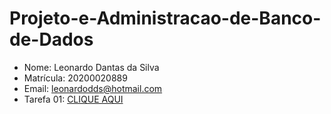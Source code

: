# Projeto-e-Administracao-de-Banco-de-Dados

* Nome: Leonardo Dantas da Silva
* Matrícula: 20200020889
* Email: leonardodds@hotmail.com
* Tarefa 01: [CLIQUE AQUI](https://github.com/leonardodantas4/Projeto-e-Administracao-de-Banco-de-Dados/blob/a0e7a056715ce7fedb083ee7d7e49aaa63b3c0e9/tarefas/t01/tarefa01.md)
